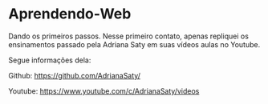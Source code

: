 # Aprendendo-Web
Dando os primeiros passos. Nesse primeiro contato, apenas repliquei os ensinamentos passado pela Adriana Saty em suas vídeos aulas no Youtube. 

Segue informações dela:

Github: https://github.com/AdrianaSaty/

Youtube: https://www.youtube.com/c/AdrianaSaty/videos

